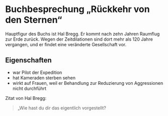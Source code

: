 # Buchbesprechung „Rückkehr von den Sternen“

Hauptfigur des Buchs ist Hal Bregg. Er kommt nach zehn Jahren Raumflug zur Erde zurück. Wegen der Zeitdilationen sind dort mehr als 120 Jahre vergangen, und er findet eine veränderte Gesellschaft vor. 

## Eigenschaften

* war Pilot der Expedition
* hat Kameraden sterben sehen
* wirkt auf Frauen, weil er Behandlung zur Reduzierung von Aggressionen nicht durchführt

Zitat von Hal Bregg:

> „Wie hast du dir das eigentlich vorgestellt? 
